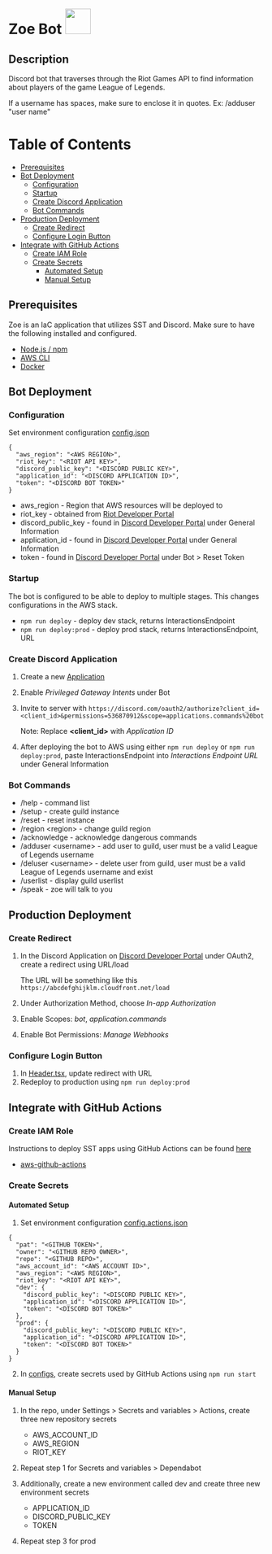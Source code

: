 # Zoe Bot <img src=favicon.ico width="50" height="50">

## Description

Discord bot that traverses through the Riot Games API to find information about players of the game League of Legends.

If a username has spaces, make sure to enclose it in quotes. Ex: /adduser "user name"

# Table of Contents

- [Prerequisites](#prerequisites)
- [Bot Deployment](#bot-deployment)
  - [Configuration](#configuration)
  - [Startup](#startup)
  - [Create Discord Application](#create-discord-application)
  - [Bot Commands](#bot-commands)
- [Production Deployment](#production-deployment)
  - [Create Redirect](#create-redirect)
  - [Configure Login Button](#configure-login-button)
- [Integrate with GitHub Actions](#integrate-with-github-actions)
  - [Create IAM Role](#create-iam-role)
  - [Create Secrets](#create-secrets)
    - [Automated Setup](#automated-setup)
    - [Manual Setup](#manual-setup)

## Prerequisites

Zoe is an IaC application that utilizes SST and Discord. Make sure to have the following installed and configured.

- [Node.js / npm](https://docs.npmjs.com/downloading-and-installing-node-js-and-npm)
- [AWS CLI](https://docs.aws.amazon.com/cli/latest/userguide/cli-chap-getting-started.html)
- [Docker](https://docs.docker.com/engine/install)

## Bot Deployment

### Configuration

Set environment configuration [config.json](configs/config.json)

```
{
  "aws_region": "<AWS REGION>",
  "riot_key": "<RIOT API KEY>",
  "discord_public_key": "<DISCORD PUBLIC KEY>",
  "application_id": "<DISCORD APPLICATION ID>",
  "token": "<DISCORD BOT TOKEN>"
}
```

- aws_region - Region that AWS resources will be deployed to
- riot_key - obtained from [Riot Developer Portal](https://developer.riotgames.com/)
- discord_public_key - found in [Discord Developer Portal](https://discord.com/developers/applications) under General Information
- application_id - found in [Discord Developer Portal](https://discord.com/developers/applications) under General Information
- token - found in [Discord Developer Portal](https://discord.com/developers/applications) under Bot > Reset Token

### Startup

The bot is configured to be able to deploy to multiple stages. This changes configurations in the AWS stack.

- `npm run deploy` - deploy dev stack, returns InteractionsEndpoint
- `npm run deploy:prod` - deploy prod stack, returns InteractionsEndpoint, URL

### Create Discord Application

1. Create a new [Application](https://discord.com/developers/applications)
2. Enable _Privileged Gateway Intents_ under Bot
3. Invite to server with `https://discord.com/oauth2/authorize?client_id=<client_id>&permissions=536870912&scope=applications.commands%20bot`

   Note: Replace **<client_id>** with _Application ID_

4. After deploying the bot to AWS using either `npm run deploy` or `npm run deploy:prod`, paste InteractionsEndpoint into _Interactions Endpoint URL_ under General Information

### Bot Commands

- /help - command list
- /setup - create guild instance
- /reset - reset instance
- /region \<region> - change guild region
- /acknowledge - acknowledge dangerous commands
- /adduser \<username> - add user to guild, user must be a valid League of Legends username
- /deluser \<username> - delete user from guild, user must be a valid League of Legends username and exist
- /userlist - display guild userlist
- /speak - zoe will talk to you

## Production Deployment

### Create Redirect

1. In the Discord Application on [Discord Developer Portal](https://discord.com/developers/applications) under OAuth2, create a redirect using URL/load

   The URL will be something like this `https://abcdefghijklm.cloudfront.net/load`

2. Under Authorization Method, choose _In-app Authorization_
3. Enable Scopes: _bot_, _application.commands_
4. Enable Bot Permissions: _Manage Webhooks_

### Configure Login Button

1. In [Header.tsx](/packages/frontend/app/components/Header.tsx), update redirect with URL
2. Redeploy to production using `npm run deploy:prod`

## Integrate with GitHub Actions

### Create IAM Role

Instructions to deploy SST apps using GitHub Actions can be found [here](https://docs.sst.dev/going-to-production#deploy-from-github-actions)

- [aws-github-actions](https://github.com/bryxli/aws-github-actions)

### Create Secrets

#### Automated Setup

1. Set environment configuration [config.actions.json](configs/config.actions.json)

```
{
  "pat": "<GITHUB TOKEN>",
  "owner": "<GITHUB REPO OWNER>",
  "repo": "<GITHUB REPO>",
  "aws_account_id": "<AWS ACCOUNT ID>",
  "aws_region": "<AWS REGION>",
  "riot_key": "<RIOT API KEY>",
  "dev": {
    "discord_public_key": "<DISCORD PUBLIC KEY>",
    "application_id": "<DISCORD APPLICATION ID>",
    "token": "<DISCORD BOT TOKEN>"
  },
  "prod": {
    "discord_public_key": "<DISCORD PUBLIC KEY>",
    "application_id": "<DISCORD APPLICATION ID>",
    "token": "<DISCORD BOT TOKEN>"
  }
}
```

2. In [configs](configs), create secrets used by GitHub Actions using `npm run start`

#### Manual Setup

1. In the repo, under Settings > Secrets and variables > Actions, create three new repository secrets

   - AWS_ACCOUNT_ID
   - AWS_REGION
   - RIOT_KEY

2. Repeat step 1 for Secrets and variables > Dependabot

3. Additionally, create a new environment called dev and create three new environment secrets

   - APPLICATION_ID
   - DISCORD_PUBLIC_KEY
   - TOKEN

4. Repeat step 3 for prod
